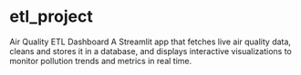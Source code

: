 # etl_project
Air Quality ETL Dashboard  A Streamlit app that fetches live air quality data, cleans and stores it in a database, and displays interactive visualizations to monitor pollution trends and metrics in real time.
